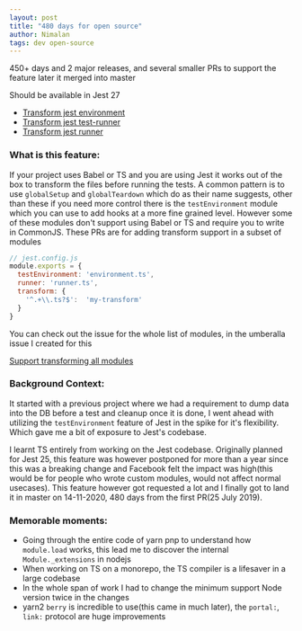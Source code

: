 ```yaml
---
layout: post
title: "480 days for open source"
author: Nimalan
tags: dev open-source
---
```


450+ days and 2 major releases, and several smaller PRs to support the feature later it merged into master

Should be available in Jest 27

- [Transform jest environment](https://github.com/facebook/jest/pull/8751)
- [Transform jest test-runner](https://github.com/facebook/jest/pull/8823)
- [Transform jest runner](https://github.com/facebook/jest/pull/8854)

### What is this feature:

If your project uses Babel or TS and you are using Jest it works out of the box to transform the files before running the tests. A common pattern is to use `globalSetup` and `globalTeardown` which do as their name suggests, other than these if you need more control there is the `testEnvironment` module which you can use to add hooks at a more fine grained level. However some of these modules don't support using Babel or TS and require you to write in CommonJS. These PRs are for adding transform support in a subset of modules

```js
// jest.config.js
module.exports = {
  testEnvironment: 'environment.ts',
  runner: 'runner.ts',
  transform: {
    '^.+\\.ts?$':  'my-transform'
  }
}
```

You can check out the issue for the whole list of modules, in the umberalla issue I created for this

[Support transforming all modules](https://github.com/facebook/jest/issues/8810)

### Background Context:

It started with a previous project where we had a requirement to dump data into the DB before a test and cleanup once it is done, I went ahead with utilizing the `testEnvironment` feature of Jest in the spike for it's flexibility. Which gave me a bit of exposure to Jest's codebase.

I learnt TS entirely from working on the Jest codebase. Originally planned for Jest 25, this feature was however postponed for more than a year since this was a breaking change and Facebook felt the impact was high(this would be for people who wrote custom modules, would not affect normal usecases). This feature however got requested a lot and I finally got to land it in master on 14-11-2020, 480 days from the first PR(25 July 2019).

### Memorable moments:

- Going through the entire code of yarn pnp to understand how `module.load` works, this lead me to discover the internal `Module._extensions` in nodejs
- When working on TS on a monorepo, the TS compiler is a lifesaver in a large codebase
- In the whole span of work I had to change the minimum support Node version twice in the changes
- yarn2 `berry` is incredible to use(this came in much later), the `portal:`, `link:` protocol are huge improvements
